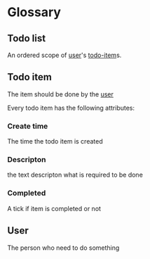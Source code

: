 # Glossary

## Todo list

An ordered scope of [user](#user)'s [todo-item](#todo-item)s.

## Todo item

The item should be done by the [user](#user)

Every todo item has the following attributes:

### Create time

The time the todo item is created

### Descripton

the text descripton what is required to be done

### Completed

A tick if item is completed or not

## User

The person who need to do something
